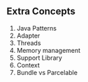 ## Extra Concepts

1. Java Patterns
2. Adapter
3. Threads
4. Memory management
5. Support Library
6. Context
7. Bundle vs Parcelable 